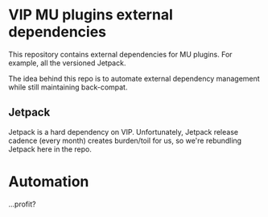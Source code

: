 # VIP MU plugins external dependencies

This repository contains external dependencies for MU plugins. For example, all the versioned Jetpack.

The idea behind this repo is to automate external dependency management while still maintaining back-compat. 

## Jetpack

Jetpack is a hard dependency on VIP. Unfortunately, Jetpack release cadence (every month) creates burden/toil for us, so we're rebundling Jetpack here in the repo.

# Automation

...profit? 
